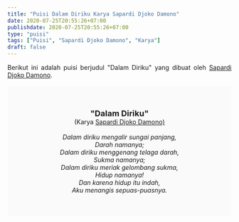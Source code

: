 ```yaml
---
title: "Puisi Dalam Diriku Karya Sapardi Djoko Damono"
date: 2020-07-25T20:55:26+07:00
publishdate: 2020-07-25T20:55:26+07:00
type: "puisi"
tags: ["Puisi", "Sapardi Djoko Damono", "Karya"]
draft: false
---
```


<div dir="ltr" style="text-align: left;" trbidi="on"><div style="text-align: justify;">Berikut ini adalah puisi berjudul "Dalam Diriku" yang dibuat oleh <a href="http://ensiklopedia.kemdikbud.go.id/sastra/artikel/Sapardi_Djoko_Damono" target="_blank">Sapardi Djoko Damono</a>. </div><br /><div style="background: #FAFAFA; font-size: 14px; height: auto; margin: 0 auto; padding: 50px; text-align: center; width: auto;"><span style="font-size: 18px;"><b>"Dalam Diriku"</b></span><br />(Karya <a href="https://www.sekata.web.id/tags/sapardi-djoko-damono" target="_blank">Sapardi Djoko Damono)</a> <br /><br /><i> Dalam diriku mengalir sungai panjang,<br />
Darah namanya;<br />
Dalam diriku menggenang telaga darah,<br />
Sukma namanya;<br />
Dalam diriku meriak gelombang sukma,<br />
Hidup namanya!<br />
Dan karena hidup itu indah,<br />
Aku menangis sepuas-puasnya.</i></div></div>
